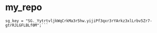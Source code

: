 # my_repo
```Sendgrid:
sg_key = "SG._YytrtvljkWqCrkMa3r5hw.yijiPf3qxr3rYArkz3xlLrbv5Zr7-gtrRJLGFLBLf0M";```
